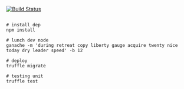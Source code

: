 [![Build Status](https://github.com/stellok/solidity-db-contract/workflows/db-contracts/badge.svg)](https://github.com/stellok/solidity-db-contract/actions)

```shell

# install dep
npm install

# lunch dev node
ganache -m 'during retreat copy liberty gauge acquire twenty nice today dry leader speed' -b 12

# deploy
truffle migrate

# testing unit
truffle test
```